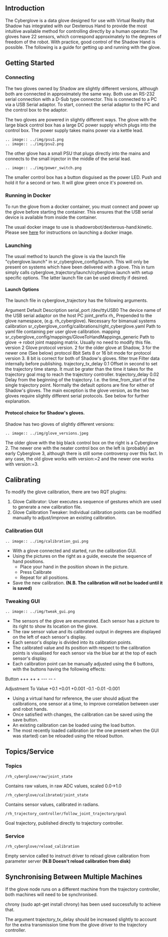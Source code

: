 

## Introduction
The Cyberglove is a data glove designed for use with Virtual Reality that Shadow has integrated with our Dexterous Hand to provide the most intuitive available method for controlling directly by a human operator.The gloves have 22 sensors, which correspond approximately to the degrees of freedom of the robot. With practice, good control of the Shadow Hand is possible. The following is a guide for getting up and running with the glove.

## Getting Started
### Connecting
The two gloves owned by Shadow are slightly different versions, although both are connected in approximately the same way. Both use an RS-232 serial connection with a D-Sub type connector. This is connected to a PC via a USB Serial adaptor. To start, connect the serial adaptor to the PC and the control box to the adaptor.

The two gloves are powered in slightly different ways. The glove with the large black control box has a large DC power supply which plugs into the control box. The power supply takes mains power via a kettle lead.

```eval_rst
.. image:: ../img/psu1.png
.. image:: ../img/psu2.png
```

The other glove has a small PSU that plugs directly into the mains and connects to the small injector in the middle of the serial lead.

```eval_rst
.. image:: ../img/power_switch.png
```

The smaller control box has a button disguised as the power LED. Push and hold it for a second or two. It will glow green once it's powered on.

### Running in Docker
To run the glove from a docker container, you must connect and power up the glove before starting the container. This ensures that the USB serial device is available from inside the container.

The usual docker image to use is shadowrobot/dexterous-hand:kinetic. Please see [here](https://dexterous-hand.readthedocs.io/en/version-0.0.1-f-src-2600/user_guide/1_setting_up_the_hand.html#on-a-new-pc-using-the-one-liner) for instructions on launching a docker image.


### Launching
The usual method to launch the glove is via the launch file "cyberglove.launch" in sr_cyberglove_config/launch. This will only be present on systems which have been delivered with a glove. This in turn simply calls cyberglove_trajectory/launch/cyberglove.launch with setup specific options. The latter launch file can be used directly if desired.

#### Launch Options
The launch file in cyberglove_trajectory has the following arguments.



Argument	Default	Description
serial_port	/dev/ttyUSB0	The device name of the USB serial adaptor on the host PC
joint_prefix	rh_	Prepended to the glove namespace, (e.g. rh_cyberglove). Necessary for bimanual systems
calibration	sr_cyberglove_config/calibrations/right_cyberglove.yaml	Path to yaml file containing per user glove calibration.
mapping	sr_cyberglove_config/mappings/GloveToHandMappings_generic	Path to glove → robot joint mapping matrix. Usually no need to modify this file.
version	2	Glove protocol version. 2 for the older glove at Shadow, 3 for the newer one (See below)
protocol	8bit	Sets 8 or 16 bit mode for protocol version 3. 8 bit is correct for both of Shadow's gloves.
filter	true	Filter data internally before publishing.
trajectory_tx_delay	0.1	Offset in second to set the trajectory time stamp. It must be grater than the time it takes for the trajectory goal msg to reach the trajectory controller.
trajectory_delay	0.02	Delay from the beginning of the trajectory. I.e. the time_from_start of the single trajectory point.
Normally the default options are fine for either of Shadow's gloves. The main exception is the glove version, as the two gloves require slightly different serial protocols. See below for further explanation.

#### Protocol choice for Shadow's gloves.
Shadow has two gloves of slightly different versions:

```eval_rst
.. image:: ../img/glove_versions.jpeg
```

The older glove with the big black control box on the right is a Cyberglove 2. The newer one with the neater control box on the left is (probably) an early Cyberglove 3, although there is still some controversy over this fact. In any case, the old glove works with version:=2 and the newer one works with version:=3.

## Calibrating
To modify the glove calibration, there are two RQT plugins:

1. Glove Calibrator: User executes a sequence of gestures which are used to generate a new calibration file.
2. Glove Calibration Tweaker: Individual calibration points can be modified manually to adjust/improve an existing calibration.

### Calibration GUI
```eval_rst
.. image:: ../img/calibration_gui.png
```

* With a glove connected and started, run the calibration GUI.
* Using the pictures on the right as a guide, execute the sequence of hand positions.
  * Place your hand in the position shown in the picture.
  * Press Calibrate
  * Repeat for all positions.
* Save the new calibration. **(N.B. The calibration will not be loaded until it is saved)**

### Tweaking GUI
```eval_rst
.. image:: ../img/tweak_gui.png
```

* The sensors of the glove are enumerated. Each sensor has a picture to its right to show its location on the glove.
* The raw sensor value and its calibrated output in degrees are displayed on the left of each sensor's display.
* Each sensor's display is divided into its calibration points.
* The calibrated value and its position with respect to the calibration points is visualised for each sensor via the blue bar at the top of each sensor's display.
* Each calibration point can be manually adjusted using the 6 buttons, with the buttons having the following effects:

Button	+++	++	+	---	--	-

Adjustment To Value	+0.1	+0.01	+0.001	-0.1	-0.01	-0.001

* Using a virtual hand for reference, the user should adjust the calibrations, one sensor at a time, to improve correlation between user and robot hands.
* Once satisfied with changes, the calibration can be saved using the save button.
* An existing calibration can be loaded using the load button.
* The most recently loaded calibration (or the one present when the GUI was started) can be reloaded using the reload button.

## Topics/Service
### Topics

    /rh_cyberglove/raw/joint_state
Contains raw values, in raw ADC values, scaled 0.0->1.0

    /rh_cyberglove/calibrated/joint_state
Contains sensor values, calibrated in radians.

    /rh_trajectory_controller/follow_joint_trajectory/goal
Goal trajectory, published directly to trajectory controller.

### Service
    /rh_cyberglove/reload_calibration
Empty service called to instruct driver to reload glove calibration from parameter server **(N.B Doesn't reload calibration from disk)**

## Synchronising Between Multiple Machines
If the glove node runs on a different machine from the trajectory controller, both machines will need to be synchronised.

chrony (sudo apt-get install chrony) has been used successfully to achieve that.

The argument trajectory_tx_delay should be increased slightly to account for the extra transmission time from the glove driver to the trajectory controller.
